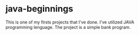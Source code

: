 # java-beginnings
This is one of my firsts projects that I've done. I've utilized JAVA programming lenguage.
The project is a simple bank program.
